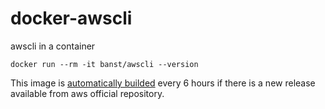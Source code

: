 # docker-awscli

awscli in a container

```
docker run --rm -it banst/awscli --version
```

This image is [automatically builded](https://github.com/BastienAr/docker-awscli/actions) every 6 hours if there is a new release available from aws official repository.